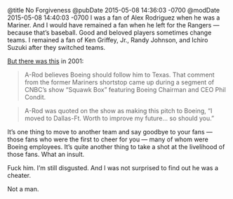 @title No Forgiveness
@pubDate 2015-05-08 14:36:03 -0700
@modDate 2015-05-08 14:40:03 -0700
I was a fan of Alex Rodriguez when he was a Mariner. And I would have remained a fan when he left for the Rangers — because that’s baseball. Good and beloved players sometimes change teams. I remained a fan of Ken Griffey, Jr., Randy Johnson, and Ichiro Suzuki after they switched teams.

<a href="http://www.komonews.com/news/archive/4000236.html">But there was this</a> in 2001:

>A-Rod believes Boeing should follow him to Texas. That comment from the former Mariners shortstop came up during a segment of CNBC’s show “Squawk Box” featuring Boeing Chairman and CEO Phil Condit.

>A-Rod was quoted on the show as making this pitch to Boeing, “I moved to Dallas-Ft. Worth to improve my future… so should you.”

It’s one thing to move to another team and say goodbye to your fans — those fans who were the first to cheer for you — many of whom were Boeing employees. It’s quite another thing to take a shot at the livelihood of those fans. What an insult.

Fuck him. I’m still disgusted. And I was not surprised to find out he was a cheater.

Not a man.
